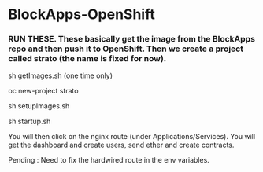 # BlockApps-OpenShift
### RUN THESE. These basically get the image from the BlockApps repo and then push it to OpenShift. Then we create a project called strato (the name is fixed for now).


sh getImages.sh (one time only)

oc new-project strato

sh setupImages.sh

sh startup.sh


You will then click on the nginx route (under Applications/Services). You will get the dashboard and create users, send ether and create contracts.

Pending : Need to fix the hardwired route in the env variables.
